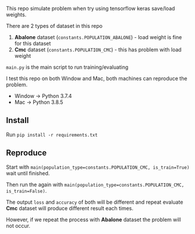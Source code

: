 This repo simulate problem when try using tensorflow keras save/load weights.

There are 2 types of dataset in this repo
1. **Abalone** dataset (`constants.POPULATION_ABALONE`) - load weight is fine for this dataset
2. **Cmc** dataset (`constants.POPULATION_CMC`) - this has problem with load weight

`main.py` is the main script to run training/evaluating

I test this repo on both Window and Mac, both machines can reproduce the problem.

- Window -> Python 3.7.4
- Mac -> Python 3.8.5

## Install
Run `pip install -r requirements.txt`

## Reproduce
Start with `main(population_type=constants.POPULATION_CMC, is_train=True)` wait until finished. 

Then run the again with `main(population_type=constants.POPULATION_CMC, is_train=False)`. 

The output `loss` and `accuracy` of both will be different and repeat evaluate **Cmc** dataset will produce different result each times.

However, if we repeat the process with **Abalone** dataset
the problem will not occur.









